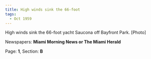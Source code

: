 ```yaml
---  
title: High winds sink the 66-foot  
tags:  
  - Oct 1959  
---  
```

  
High winds sink the 66-foot yacht Saucona off Bayfront Park. [Photo]  
  
Newspapers: **Miami Morning News or The Miami Herald**  
  
Page: **1**, Section: **B** 
